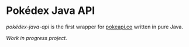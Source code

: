 # Pokédex Java API
_pokédex-java-api_ is the first wrapper for [pokeapi.co](https://pokeapi.co) written in pure Java.   

_Work in progress project._